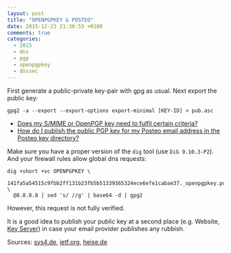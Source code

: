 ```yaml
---
layout: post
title: "OPENPGPKEY & POSTEO"
date: 2015-12-23 21:30:53 +0100
comments: true
categories:
  - 2015
  - dns
  - pgp
  - openpgpkey
  - dnssec
---
```

First generate a public-private key-pair with gpg as usual. Next
export the public key:

    gpg2 -a --export --export-options export-minimal [KEY-ID] > pub.asc

* [Does my S/MIME or OpenPGP key need to fulfil certain criteria?][criteria]
* [How do I publish the public PGP key for my Posteo email address in the Posteo key directory?][upload]

Make sure you have a proper version of the `dig` tool (use `DiG
9.10.3-P2`). And your firewall rules allow global dns requests:

    dig +short +vc OPENPGPKEY \
      141fa5a54515c9fbb2ff131b23fb5b51339365324ece6efe1cabae37._openpgpkey.posteo.org \
      @8.8.8.8 | sed 's/ //g' | base64 -d | gpg2

However, this request is not fully verified.

It is a good idea to publish your public key at a second place (e.g.
Website, [Key Server][keyserver]) in case your email provider publishes any rubbish.

Sources: [sys4.de][sys4], [ietf.org][ietf], [heise.de][heise]

[heise]: http://www.heise.de/netze/artikel/DNSSEC-und-DANE-Hilfestellung-zur-Mail-Verschluesselung-2619026.html
[keyserver]: https://pgp.mit.edu/
[ietf]: https://tools.ietf.org/html/draft-wouters-dane-openpgp
[sys4]: https://sys4.de/de/blog/2015/03/08/openpgpkey-mit-unix-bordmitteln/
[criteria]: https://posteo.de/en/help/policies-for-public-keys
[upload]: https://posteo.de/en/help/publishing-public-pgp-key-for-posteo-email-address

